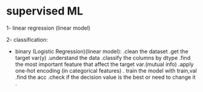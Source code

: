 
# supervised ML

1- linear regression (linear model)

2- classification:
 - binary (Logistic Regression)(linear model):
   .clean the dataset
   .get the target var(y)
   .understand the data
   .classify the columns by dtype
   .find the most important feature that affect the target var.(mutual info)
   .apply one-hot encoding (in categorical features)
   . train the model with train,val
   .find the acc
   .check if the decision value is the best or need to change it
   .

